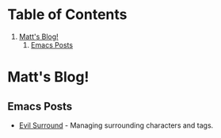 # Table of Contents

1.  [Matt's Blog!](#org76da27e)
    1.  [Emacs Posts](#org74e92a4)


<a id="org76da27e"></a>

# Matt's Blog!


<a id="org74e92a4"></a>

## Emacs Posts

-   [Evil Surround](./posts/evil-surround.md) - Managing surrounding characters and tags.
